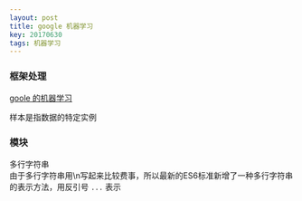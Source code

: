 ```yaml
---
layout: post
title: google 机器学习 
key: 20170630
tags: 机器学习
---
```

### 框架处理   
[goole 的机器学习](https://developers.google.cn/machine-learning/crash-course/framing/video-lecture)

样本是指数据的特定实例
### 模块
多行字符串   
由于多行字符串用\n写起来比较费事，所以最新的ES6标准新增了一种多行字符串的表示方法，用反引号 ` ... ` 表示